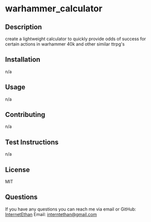 # warhammer_calculator

## Description
create a lightweight calculator to quickly provide odds of success for certain actions in warhammer 40k and other similar ttrpg's

## Installation
n/a

## Usage
n/a

## Contributing
n/a

## Test Instructions
n/a

## License
MIT

## Questions
If you have any questions you can reach me via email or GitHub:
[InternetEthan](https://github.com/InternetEthan)
Email: interntethan@gmail.com

